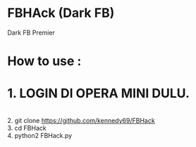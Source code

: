 # FBHAck (Dark FB)
Dark FB Premier
# How to use :
# 1. LOGIN DI OPERA MINI DULU.
<br> 2. git clone https://github.com/kennedy69/FBHack
<br> 3. cd FBHack
<br> 4. python2 FBHack.py
